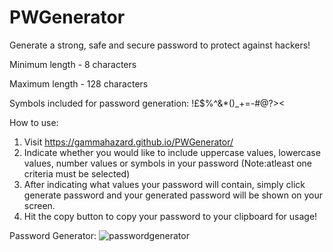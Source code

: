 # PWGenerator
 Generate a strong, safe and secure password to protect against hackers!

Minimum length - 8 characters


Maximum length - 128 characters


Symbols included for password generation: !£$%^&*()_+=-#@?><


How to use:
1. Visit https://gammahazard.github.io/PWGenerator/
2. Indicate whether you would like to include uppercase values, lowercase values, number values or symbols in your password (Note:atleast one criteria must be selected)
3. After indicating what values your password will contain, simply click generate password and your generated password will be shown on your screen.
4. Hit the copy button to copy your password to your clipboard for usage!

Password Generator: 
![passwordgenerator](https://user-images.githubusercontent.com/92896466/150298549-d8735be5-9f36-4b36-b86d-c936abff145b.png)

